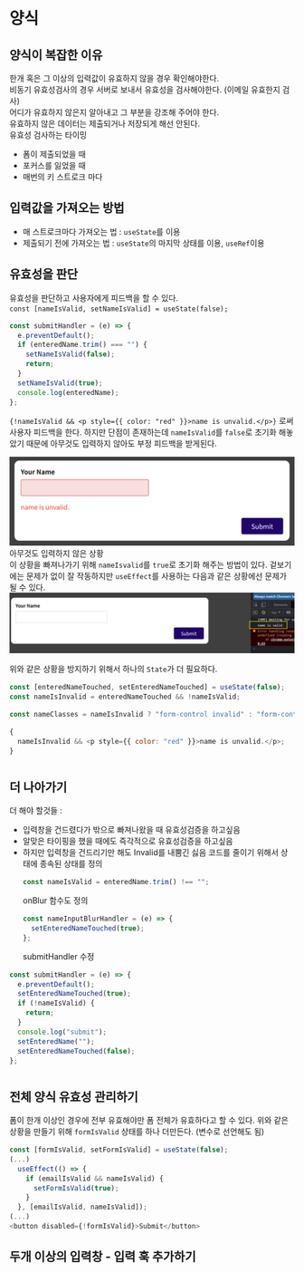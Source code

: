 # 양식

## 양식이 복잡한 이유

한개 혹은 그 이상의 입력값이 유효하지 않을 경우 확인해야한다.  
비동기 유효성검사의 경우 서버로 보내서 유효성을 검사해야한다. (이메일 유효한지 검사)  
어디가 유효하지 않은지 알아내고 그 부분을 강조해 주어야 한다.  
유효하지 않은 데이터는 제출되거나 저장되게 해선 안된다.  
유효성 검사하는 타이밍

- 폼이 제출되었을 때
- 포커스를 잃었을 때
- 매번의 키 스트로크 마다

## 입력값을 가져오는 방법

- 매 스트로크마다 가져오는 법 : `useState`를 이용
- 제출되기 전에 가져오는 법 : `useState`의 마지막 상태를 이용, `useRef`이용

## 유효성을 판단

유효성을 판단하고 사용자에게 피드백을 할 수 있다.  
`const [nameIsValid, setNameIsValid] = useState(false);`

```javascript
const submitHandler = (e) => {
  e.preventDefault();
  if (enteredName.trim() === "") {
    setNameIsValid(false);
    return;
  }
  setNameIsValid(true);
  console.log(enteredName);
};
```

`{!nameIsValid && <p style={{ color: "red" }}>name is unvalid.</p>}`
로써 사용자 피드백을 한다. 하지만 단점이 존재하는데 `nameIsValid`를 `false`로 초기화 해놓았기 때문에 아무것도 입력하지 않아도 부정 피드백을 받게된다.

![](images/2022-05-09-02-34-17.png)
아무것도 입력하지 않은 상황  
이 상황을 빠져나가기 위해 `nameIsvalid`를 `true`로 초기화 해주는 방법이 있다. 겉보기에는 문제가 없이 잘 작동하지만 `useEffect`를 사용하는 다음과 같은 상황에선 문제가 될 수 있다.
![](images/2022-05-09-02-38-30.png)

위와 같은 상황을 방지하기 위해서 하나의 `State`가 더 필요하다.

```javascript
const [enteredNameTouched, setEnteredNameTouched] = useState(false);
const nameIsInvalid = enteredNameTouched && !nameIsValid;
```

```javascript
const nameClasses = nameIsInvalid ? "form-control invalid" : "form-control";
```

```javascript
{
  nameIsInvalid && <p style={{ color: "red" }}>name is unvalid.</p>;
}
```

#

## 더 나아가기

더 해야 할것들 :

- 입력창을 건드렸다가 밖으로 빠져나왔을 때 유효성검증을 하고싶음
- 알맞은 타이핑을 했을 때에도 즉각적으로 유효성검증을 하고싶음
- 하지만 입력창을 건드리기만 해도 Invalid를 내뿜긴 싫음
  코드를 줄이기 위해서 상태에 종속된 상태를 정의
  ```javascript
  const nameIsValid = enteredName.trim() !== "";
  ```
  onBlur 함수도 정의
  ```javascript
  const nameInputBlurHandler = (e) => {
    setEnteredNameTouched(true);
  };
  ```
  submitHandler 수정

```javascript
const submitHandler = (e) => {
  e.preventDefault();
  setEnteredNameTouched(true);
  if (!nameIsValid) {
    return;
  }
  console.log("submit");
  setEnteredName("");
  setEnteredNameTouched(false);
};
```

#

## 전체 양식 유효성 관리하기

폼이 한개 이상인 경우에 전부 유효해야만 폼 전체가 유효하다고 할 수 있다.
위와 같은 상황을 만들기 위해 `formIsValid` 상태를 하나 더만든다. (변수로 선언해도 됨)

```javascript
const [formIsValid, setFormIsValid] = useState(false);
(...)
  useEffect(() => {
    if (emailIsValid && nameIsValid) {
      setFormIsValid(true);
    }
  }, [emailIsValid, nameIsValid]);
(...)
<button disabled={!formIsValid}>Submit</button>
```

## 두개 이상의 입력창 - 입력 훅 추가하기
